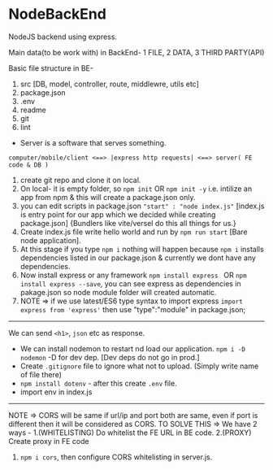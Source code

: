 # NodeBackEnd
NodeJS backend using express.

Main data(to be work with) in BackEnd- 1 FILE, 2 DATA, 3 THIRD PARTY(API)  

Basic file structure in BE-
1. src [DB, model, controller, route, middlewre, utils etc]
2. package.json
3. .env
4. readme
5. git
6. lint

- Server is a software that serves something.

`computer/mobile/client <==> |express http requests| <==> server( FE code & DB )`

1. create git repo and clone it on local.
2. On local- it is empty folder, so `npm init` OR `npm init -y` i.e. intilize an app from npm & this will create a package.json only.
3. you can edit scripts in package.json `"start" : "node index.js"` [index.js is entry point for our app which we decided while creating package.json] {Bundlers like vite/versel do this all things for us.}
4. Create index.js file write hello world and run by `npm run start` [Bare node application].
5. At this stage if you type `npm i` nothing will happen because `npm i` installs dependencies listed in our package.json & currently we dont have any dependencies.
6. Now install express or any framework `npm install express ` OR `npm install express --save`, you can see express as dependencies in pakage.json so node module folder will created automatic.
7. NOTE => if we use latest/ES6 type syntax to import express `import express from 'express'` then use "type":"module" in package.json;

---

We can send `<h1>`, `json` etc as response.

- We can install nodemon to restart nd load our application. `npm i -D nodemon` -D for dev dep. [Dev deps do not go in prod.]
- Create `.gitignore` file to ignore what not to upload. (Simply write name of file there)
- `npm install dotenv` - after this create `.env` file.
- import env in index.js

---

NOTE => CORS will be same if url/ip and port both are same, even if port is different then it will be considered as CORS.
TO SOLVE THIS => We have 2 ways - 1.(WHITELISTING) Do whitelist the FE URL in BE code. 2.(PROXY) Create proxy in FE code  

1. `npm i cors`, then configure CORS whitelisting in server.js.
